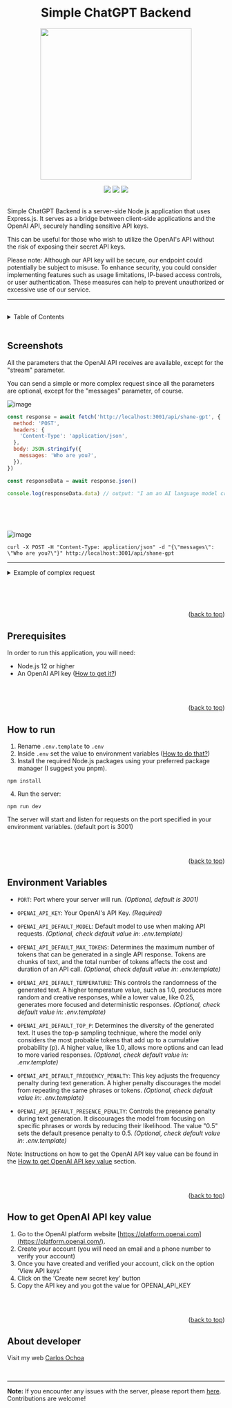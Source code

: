 <a name="readme-top"></a>
<div align="center">
<h1>Simple ChatGPT Backend</h1>
<p align="center">
<a href="#!"><img src="https://github.com/CarlosUlisesOchoa/Simple-ChatGPT-Backend/assets/26280134/c26c0eba-6565-4175-a3b9-07022f8aff33" width="350" /></a>
</p>
<a href="#!"><img src="https://img.shields.io/badge/latest%20release-v0.8-blue" /></a>
<a href="#!"><img src="https://img.shields.io/tokei/lines/github/CarlosUlisesOchoa/Simple-ChatGPT-Backend" /></a>
<a href="#!"><img src="https://img.shields.io/badge/PRs-welcome-brightgreen" /></a>
</div>

<br/>

Simple ChatGPT Backend is a server-side Node.js application that uses Express.js. It serves as a bridge between client-side applications and the OpenAI API, securely handling sensitive API keys.

This can be useful for those who wish to utilize the OpenAI's API without the risk of exposing their secret API keys.

Please note: Although our API key will be secure, our endpoint could potentially be subject to misuse. To enhance security, you could consider implementing features such as usage limitations, IP-based access controls, or user authentication. These measures can help to prevent unauthorized or excessive use of our service.

<hr/>
<br/>

<details>
<summary>Table of Contents</summary>
<br>
<ul>
<li><a href="#screenshots">Screenshots</a></li>
<li><a href="#prerequisites">Prerequisites</a></li>
<li><a href="#how-to-run">How to Run</a></li>
<li><a href="#environment-variables">Environment Variables</a></li>
<li><a href="#how-to-get-openai-api-key-value">How to get OpenAI API key value</a></li>
<li><a href="#about-developer">About Developer</a></li>
</ul>
</details>

<br/>

## Screenshots

<p>All the parameters that the OpenAI API receives are available, except for the "stream" parameter.</p>

<p>You can send a simple or more complex request since all the parameters are optional, except for the "messages" parameter, of course.</p>

<p><img src="https://github.com/CarlosUlisesOchoa/Simple-ChatGPT-Backend/assets/26280134/127c438c-b285-4561-bda7-a72c9362985b" alt="image"></p>

```javascript
const response = await fetch('http://localhost:3001/api/shane-gpt', {
  method: 'POST',
  headers: {
    'Content-Type': 'application/json',
  },
  body: JSON.stringify({
    messages: 'Who are you?',
  }),
})

const responseData = await response.json()

console.log(responseData.data) // output: "I am an AI language model created by OpenAI."
```

<br/><br/><br/>

<p><img src="https://github.com/CarlosUlisesOchoa/Simple-ChatGPT-Backend/assets/26280134/683db5cd-2b99-403d-8292-de11f68354f8" alt="image"></p>

```
curl -X POST -H "Content-Type: application/json" -d "{\"messages\": \"Who are you?\"}" http://localhost:3001/api/shane-gpt
```

<hr>

<details>
<summary>Example of complex request</summary>
<br>
<p><img src="https://github.com/CarlosUlisesOchoa/Simple-ChatGPT-Backend/assets/26280134/a43b1228-a4e0-4ba3-b625-7da563b6ac1b" alt="image"></p>

```javascript
const response = await fetch('http://localhost:3001/api/shane-gpt', {
  method: 'POST',
  headers: {
    'Content-Type': 'application/json',
  },
  body: JSON.stringify({
    model: 'gpt-3.5-turbo',
    messages: [{ role: 'user', content: 'Who are you?' }],
    max_tokens: 500,
    temperature: 0.25,
    top_p: 1,
    frequency_penalty: 0.5,
    presence_penalty: 0.5,
  }),
})

const responseData = await response.json()

console.log(responseData.data) // output: "I am an AI language model created by OpenAI."
```

<br/><br/><br/>

<p><img src="https://github.com/CarlosUlisesOchoa/Simple-ChatGPT-Backend/assets/26280134/76efe824-76c8-4fb8-9f8a-56893f55c1c1" alt="image"></p>

```
curl -X POST -H "Content-Type: application/json" -d "{\"model\": \"gpt-3.5-turbo\", \"messages\": [{\"role\": \"user\", \"content\": \"Who are you?\"}], \"max_tokens\": 500, \"temperature\": 0.25, \"top_p\": 1, \"frequency_penalty\": 0.5, \"presence_penalty\": 0.5}" http://localhost:3001/api/shane-gpt
```
</details>



<br/><br/><br/>

<p align="right">(<a href="#readme-top">back to top</a>)</p>

## Prerequisites

In order to run this application, you will need:

- Node.js 12 or higher
- An OpenAI API key ([How to get it?](#how-to-get-openai-api-key-value))

<br/><br/>

<p align="right">(<a href="#readme-top">back to top</a>)</p>

## How to run

1. Rename `.env.template` to `.env`
2. Inside `.env` set the value to environment variables ([How to do that?](#environment-variables))
3. Install the required Node.js packages using your preferred package manager (I suggest you pnpm).

```
npm install
```

4. Run the server:

```
npm run dev
```

The server will start and listen for requests on the port specified in your environment variables. (default port is 3001)

<br/><br/>

<p align="right">(<a href="#readme-top">back to top</a>)</p>

## Environment Variables

- `PORT`: Port where your server will run. <i>(Optional, default is 3001)</i>

- `OPENAI_API_KEY`: Your OpenAI's API Key. <i>(Required)</i>

- `OPENAI_API_DEFAULT_MODEL`: Default model to use when making API requests. <i>(Optional, check default value in: .env.template)</i>

- `OPENAI_API_DEFAULT_MAX_TOKENS`: Determines the maximum number of tokens that can be generated in a single API response. Tokens are chunks of text, and the total number of tokens affects the cost and duration of an API call. <i>(Optional, check default value in: .env.template)</i>

- `OPENAI_API_DEFAULT_TEMPERATURE`: This controls the randomness of the generated text. A higher temperature value, such as 1.0, produces more random and creative responses, while a lower value, like 0.25, generates more focused and deterministic responses. <i>(Optional, check default value in: .env.template)</i>

- `OPENAI_API_DEFAULT_TOP_P`: Determines the diversity of the generated text. It uses the top-p sampling technique, where the model only considers the most probable tokens that add up to a cumulative probability (p). A higher value, like 1.0, allows more options and can lead to more varied responses. <i>(Optional, check default value in: .env.template)</i>

- `OPENAI_API_DEFAULT_FREQUENCY_PENALTY`: This key adjusts the frequency penalty during text generation. A higher penalty discourages the model from repeating the same phrases or tokens. <i>(Optional, check default value in: .env.template)</i>

- `OPENAI_API_DEFAULT_PRESENCE_PENALTY`: Controls the presence penalty during text generation. It discourages the model from focusing on specific phrases or words by reducing their likelihood. The value "0.5" sets the default presence penalty to 0.5. <i>(Optional, check default value in: .env.template)</i>

Note: Instructions on how to get the OpenAI API key value can be found in the [How to get OpenAI API key value](#how-to-get-openai-api-key-value) section.

<br/><br/>

<p align="right">(<a href="#readme-top">back to top</a>)</p>

## How to get OpenAI API key value

1. Go to the OpenAI platform website [https://platform.openai.com](https://platform.openai.com/).
2. Create your account (you will need an email and a phone number to verify your account)
4. Once you have created and verified your account, click on the option 'View API keys'
5. Click on the 'Create new secret key' button
6. Copy the API key and you got the value for OPENAI_API_KEY

<br/><br/>

<p align="right">(<a href="#readme-top">back to top</a>)</p>

## About developer

Visit my web [Carlos Ochoa](https://carlos8a.com)

<br/>

---

**Note:** If you encounter any issues with the server, please report them [here](https://github.com/CarlosUlisesOchoa/Simple-ChatGPT-Backend/issues). Contributions are welcome!
